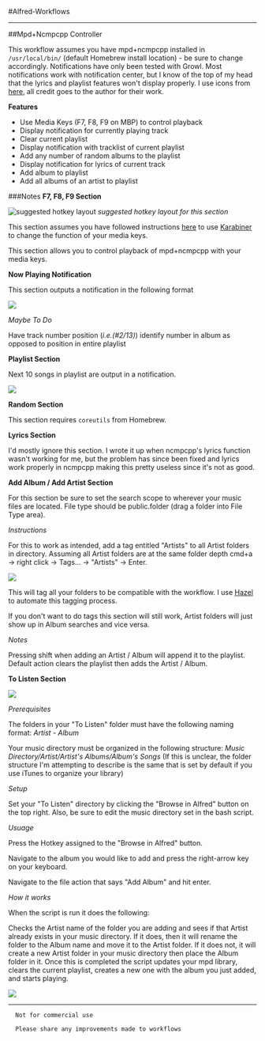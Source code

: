 #Alfred-Workflows
***
##Mpd+Ncmpcpp Controller

This workflow assumes you have mpd+ncmpcpp installed in `/usr/local/bin/` (default Homebrew install location) - be sure to change accordingly. Notifications have only been tested with Growl. Most notifications work with notification center, but I know of the top of my head that the lyrics and playlist features won't display properly. I use icons from [here](http://www.deviantart.com/art/Google-JFK-Icons-ICO-and-PNG-270715545), all credit goes to the author for their work.

**Features**

*	Use Media Keys (F7, F8, F9 on MBP) to control playback
*	Display notification for currently playing track
*	Clear current playlist
*	Display notification with tracklist of current playlist
*	Add any number of random albums to the playlist
*	Display notification for lyrics of current track
*	Add album to playlist
*	Add all albums of an artist to playlist


###Notes
**F7, F8, F9 Section**

![suggested hotkey layout](http://i.imgur.com/Lkb1g1D.png)
*suggested hotkey layout for this section*

This section assumes you have followed instructions [here](http://www.reddit.com/r/osx/comments/21dp3w/anyone_looking_for_a_good_command_line_music/cgcixe7) to use [Karabiner](https://pqrs.org/osx/karabiner/) to change the function of your media keys.

This section allows you to control playback of mpd+ncmpcpp with your media keys.

**Now Playing Notification**

This section outputs a notification in the following format

![](http://i.imgur.com/kIg5wkU.png)

*Maybe To Do*

Have track number position (*i.e.(#2/13)*) identify number in album as opposed to position in entire playlist

**Playlist Section**

Next 10 songs in playlist are output in a notification.

![](http://i.imgur.com/e8Sj89D.png)

**Random Section**

This section requires `coreutils` from Homebrew. 

**Lyrics Section**

I'd mostly ignore this section. I wrote it up when ncmpcpp's lyrics function wasn't working for me, but the problem has since been fixed and lyrics work properly in ncmpcpp making this pretty useless since it's not as good.

**Add Album / Add Artist Section**

For this section be sure to set the search scope to wherever your music files are located. File type should be public.folder (drag a folder into File Type area).

*Instructions*

For this to work as intended, add a tag entitled "Artists" to all Artist folders in directory. Assuming all Artist folders are at the same folder depth cmd+a -> right click -> Tags... -> "Artists" -> Enter.

![](http://i.imgur.com/blRldH4.png)

This will tag all your folders to be compatible with the workflow. I use [Hazel](http://www.noodlesoft.com/hazel.php) to automate this tagging process.

If you don't want to do tags this section will still work, Artist folders will just show up in Album searches and vice versa.

*Notes*

Pressing shift when adding an Artist / Album will append it to the playlist. Default action clears the playlist then adds the Artist / Album.

**To Listen Section**

![](http://i.imgur.com/m54Z4yw.png)

*Prerequisites* 

The folders in your "To Listen" folder must have the following naming format: *Artist - Album*

Your music directory must be organized in the following structure: *Music Directory/Artist/Artist's Albums/Album's Songs* (If this is unclear, the folder structure I'm attempting to describe is the same that is set by default if you use iTunes to organize your library)

*Setup*

Set your "To Listen" directory by clicking the "Browse in Alfred" button on the top right. Also, be sure to edit the music directory set in the bash script.

*Usuage*

Press the Hotkey assigned to the "Browse in Alfred" button.

Navigate to the album you would like to add and press the right-arrow key on your keyboard.

Navigate to the file action that says "Add Album" and hit enter.

*How it works*

When the script is run it does the following:

Checks the Artist name of the folder you are adding and sees if that Artist already exists in your music directory. If it does, then it will rename the folder to the Album name and move it to the Artist folder. If it does not, it will create a new Artist folder in your music directory then place the Album folder in it. Once this is completed the script updates your mpd library, clears the current playlist, creates a new one with the album you just added, and starts playing.

![](http://www.gfycat.com/ShowyUntidyFlycatcher)

***
```
  Not for commercial use

  Please share any improvements made to workflows
```